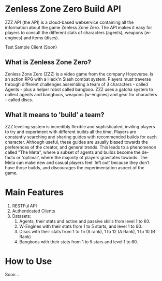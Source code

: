 # Zenless Zone Zero Build API

ZZZ API (the API) is a cloud-based webservice containing all the information about the game Zenless Zone Zero. 
The API makes it easy for players to consult the different stats of characters (agents), weapons (w-engines) and items (discs).

Test Sample Client (Soon)

## What is Zenless Zone Zero?

Zenless Zone Zero (ZZZ) is a video game from the company Hoyoverse. Is an action RPG with a Hack'n Slash combat system. 
Players must traverse through different challenges assembling a team of 3 characters - called Agents - plus a helper robot called bangboo. 
ZZZ uses a gatcha system to collect agents and bangboos, weapons (w-engines) and gear for characters - called discs.

## What it means to 'build' a team?

ZZZ leveling system is incredibly flexible and sophisticated, inviting players to try and experiment with different builds all the time. 
Players are constantly searching and sharing guides with recommended builds for each character. 
Although useful, these guides are usually biased towards the preferences of the creator, and general trends. 
This leads to a phenomenon called "The Meta", where a subset of agents and builds become the de-facto or 'optimal', where the majority of players gravitates towards. 
The Meta can make new and casual players feel 'left out' because they don't have those builds, and discourages the experimentation aspect of the game.

# Main Features

1. RESTFul API
2. Authenticated Clients
3. Datasets:
    1. Agents, their stats and active and passive skills from level 1 to 60.
    2. W-Engines with their stats from 1 to 5 starts, and level 1 to 60.
    3. Discs with their stats from 1 to 15 (S rank), 1 to 12 (A Rank), 1 to 10 (B Rank)
    4. Bangboos with their stats from 1 to 5 stars and level 1 to 60.

# How to Use

Soon...

